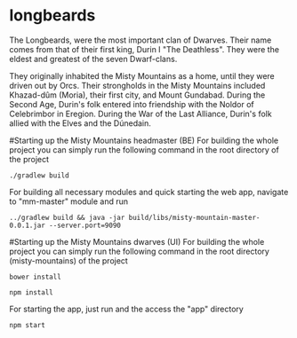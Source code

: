 # longbeards

The Longbeards, were the most important clan of Dwarves. Their name comes from that of their first king, Durin I "The Deathless". They were the eldest and greatest of the seven Dwarf-clans.

They originally inhabited the Misty Mountains as a home, until they were driven out by Orcs. Their strongholds in the Misty Mountains included Khazad-dûm (Moria), their first city, and Mount Gundabad. During the Second Age, Durin's folk entered into friendship with the Noldor of Celebrimbor in Eregion. During the War of the Last Alliance, Durin's folk allied with the Elves and the Dúnedain.

#Starting up the Misty Mountains headmaster (BE)
For building the whole project you can simply run the following command in the root directory of the project
```
./gradlew build
```

For building all necessary modules and quick starting the web app, navigate to "mm-master" module and run
```
../gradlew build && java -jar build/libs/misty-mountain-master-0.0.1.jar --server.port=9090
```
#Starting up the Misty Mountains dwarves (UI)
For building the whole project you can simply run the following command in the root directory (misty-mountains) of the project
```
bower install
```
```
npm install
```

For starting the app, just run and the access the "app" directory
```
npm start
```
